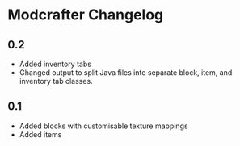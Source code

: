 # Modcrafter Changelog

## 0.2
- Added inventory tabs
- Changed output to split Java files into separate block, item, and inventory tab classes.

## 0.1
- Added blocks with customisable texture mappings
- Added items
